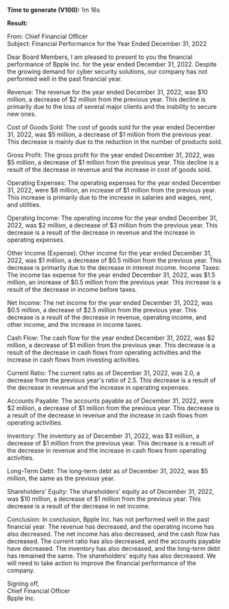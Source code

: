**Time to generate (V100):** 1m 16s

**Result:**

From: Chief Financial Officer  
Subject: Financial Performance for the Year Ended December 31, 2022  

Dear Board Members, 
I am pleased to present to you the financial performance of Bpple Inc. for the year ended December 31, 2022. Despite the growing demand for cyber security solutions, our company has not performed well in the past financial year.  

Revenue: The revenue for the year ended December 31, 2022, was $10 million, a decrease of $2 million from the previous year. This decline is primarily due to the loss of several major clients and the inability to secure new ones.  

Cost of Goods Sold: The cost of goods sold for the year ended December 31, 2022, was $5 million, a decrease of $1 million from the previous year. This decrease is mainly due to the reduction in the number of products sold.  

Gross Profit: The gross profit for the year ended December 31, 2022, was $5 million, a decrease of $1 million from the previous year. This decline is a result of the decrease in revenue and the increase in cost of goods sold.  

Operating Expenses: The operating expenses for the year ended December 31, 2022, were $8 million, an increase of $1 million from the previous year. This increase is primarily due to the increase in salaries and wages, rent, and utilities.  

Operating Income: The operating income for the year ended December 31, 2022, was $2 million, a decrease of $3 million from the previous year. This decrease is a result of the decrease in revenue and the increase in operating expenses.  

Other Income (Expense): Other income for the year ended December 31, 2022, was $1 million, a decrease of $0.5 million from the previous year. This decrease is primarily due to the decrease in interest income. Income Taxes: The income tax expense for the year ended December 31, 2022, was $1.5 million, an increase of $0.5 million from the previous year. This increase is a result of the decrease in income before taxes.  

Net Income: The net income for the year ended December 31, 2022, was $0.5 million, a decrease of $2.5 million from the previous year. This decrease is a result of the decrease in revenue, operating income, and other income, and the increase in income taxes.  

Cash Flow: The cash flow for the year ended December 31, 2022, was $2 million, a decrease of $1 million from the previous year. This decrease is a result of the decrease in cash flows from operating activities and the increase in cash flows from investing activities.  

Current Ratio: The current ratio as of December 31, 2022, was 2.0, a decrease from the previous year's ratio of 2.5. This decrease is a result of the decrease in revenue and the increase in operating expenses.  

Accounts Payable: The accounts payable as of December 31, 2022, were $2 million, a decrease of $1 million from the previous year. This decrease is a result of the decrease in revenue and the increase in cash flows from operating activities.  

Inventory: The inventory as of December 31, 2022, was $3 million, a decrease of $1 million from the previous year. This decrease is a result of the decrease in revenue and the increase in cash flows from operating activities.  

Long-Term Debt: The long-term debt as of December 31, 2022, was $5 million, the same as the previous year.  

Shareholders' Equity: The shareholders' equity as of December 31, 2022, was $10 million, a decrease of $1 million from the previous year. This decrease is a result of the decrease in net income.  

Conclusion: In conclusion, Bpple Inc. has not performed well in the past financial year. The revenue has decreased, and the operating income has also decreased. The net income has also decreased, and the cash flow has decreased. The current ratio has also decreased, and the accounts payable have decreased. The inventory has also decreased, and the long-term debt has remained the same. The shareholders' equity has also decreased. We will need to take action to improve the financial performance of the company.  

Signing off,  
Chief Financial Officer  
Bpple Inc.  